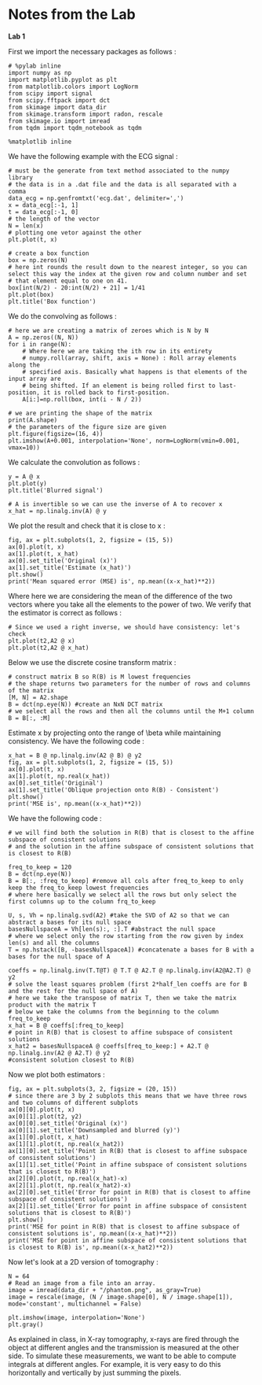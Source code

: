  # Notes from the Lab
 
 **Lab 1**
 
 First we import the necessary packages as follows :
 
 ```
 # %pylab inline
import numpy as np
import matplotlib.pyplot as plt
from matplotlib.colors import LogNorm
from scipy import signal
from scipy.fftpack import dct
from skimage import data_dir
from skimage.transform import radon, rescale
from skimage.io import imread
from tqdm import tqdm_notebook as tqdm

%matplotlib inline
```

We have the following example with the ECG signal :

```
# must be the generate from text method associated to the numpy library
# the data is in a .dat file and the data is all separated with a comma 
data_ecg = np.genfromtxt('ecg.dat', delimiter=',')
x = data_ecg[:-1, 1] 
t = data_ecg[:-1, 0]
# the length of the vector 
N = len(x)
# plotting one vetor against the other 
plt.plot(t, x)

# create a box function
box = np.zeros(N)
# here int rounds the result down to the nearest integer, so you can select this way the index at the given row and column number and set
# that element equal to one on 41.
box[int(N/2) - 20:int(N/2) + 21] = 1/41
plt.plot(box)
plt.title('Box function')
```

We do the convolving as follows :

```
# here we are creating a matrix of zeroes which is N by N 
A = np.zeros((N, N))
for i in range(N):
    # Where here we are taking the ith row in its entirety 
    # numpy.roll(array, shift, axis = None) : Roll array elements along the 
    # specified axis. Basically what happens is that elements of the input array are 
    # being shifted. If an element is being rolled first to last-position, it is rolled back to first-position.
    A[i:]=np.roll(box, int(i - N / 2))

# we are printing the shape of the matrix 
print(A.shape)
# the parameters of the figure size are given 
plt.figure(figsize=(16, 4))
plt.imshow(A+0.001, interpolation='None', norm=LogNorm(vmin=0.001, vmax=10))
```

We calculate the convolution as follows :

```
y = A @ x
plt.plot(y)
plt.title('Blurred signal')

# A is invertible so we can use the inverse of A to recover x
x_hat = np.linalg.inv(A) @ y
```
We plot the result and check that it is close to x :

```
fig, ax = plt.subplots(1, 2, figsize = (15, 5))
ax[0].plot(t, x)
ax[1].plot(t, x_hat)
ax[0].set_title('Original (x)')
ax[1].set_title('Estimate (x_hat)')
plt.show()
print('Mean squared error (MSE) is', np.mean((x-x_hat)**2))
```
Where here we are considering the mean of the difference of the two vectors where you take all the elements to the power of two. We verify that the estimator is correct as follows :

```
# Since we used a right inverse, we should have consistency: let's check
plt.plot(t2,A2 @ x)
plt.plot(t2,A2 @ x_hat)
```
Below we use the discrete cosine transform matrix :

```
# construct matrix B so R(B) is M lowest frequencies 
# the shape returns two parameters for the number of rows and columns of the matrix 
[M, N] = A2.shape
B = dct(np.eye(N)) #create an NxN DCT matrix
# we select all the rows and then all the columns until the M+1 column
B = B[:, :M] 
```

Estimate x by projecting onto the range of \beta while maintaining consistency. We have the following code :

```
x_hat = B @ np.linalg.inv(A2 @ B) @ y2
fig, ax = plt.subplots(1, 2, figsize = (15, 5))
ax[0].plot(t, x)
ax[1].plot(t, np.real(x_hat))
ax[0].set_title('Original')
ax[1].set_title('Oblique projection onto R(B) - Consistent')
plt.show()
print('MSE is', np.mean((x-x_hat)**2))
```

We have the following code :

```
# we will find both the solution in R(B) that is closest to the affine subspace of consistent solutions
# and the solution in the affine subspace of consistent solutions that is closest to R(B)

freq_to_keep = 120
B = dct(np.eye(N))
B = B[:, :freq_to_keep] #remove all cols after freq_to_keep to only keep the freq_to_keep lowest frequencies
# where here basically we select all the rows but only select the first columns up to the column frq_to_keep

U, s, Vh = np.linalg.svd(A2) #take the SVD of A2 so that we can abstract a bases for its null space
basesNullspaceA = Vh[len(s):, :].T #abstract the null space
# where we select only the row starting from the row given by index len(s) and all the columns 
T = np.hstack([B, -basesNullspaceA]) #concatenate a bases for B with a bases for the null space of A

coeffs = np.linalg.inv(T.T@T) @ T.T @ A2.T @ np.linalg.inv(A2@A2.T) @ y2 
# solve the least squares problem (first 2*half_len coeffs are for B and the rest for the null space of A)
# here we take the transpose of matrix T, then we take the matrix product with the matrix T
# below we take the columns from the beginning to the column freq_to_keep
x_hat = B @ coeffs[:freq_to_keep] 
# point in R(B) that is closest to affine subspace of consistent solutions
x_hat2 = basesNullspaceA @ coeffs[freq_to_keep:] + A2.T @ np.linalg.inv(A2 @ A2.T) @ y2 
#consistent solution closest to R(B)
```

Now we plot both estimators :

```
fig, ax = plt.subplots(3, 2, figsize = (20, 15))
# since there are 3 by 2 subplots this means that we have three rows and two columns of different subplots
ax[0][0].plot(t, x)
ax[0][1].plot(t2, y2)
ax[0][0].set_title('Original (x)')
ax[0][1].set_title('Downsampled and blurred (y)')
ax[1][0].plot(t, x_hat)
ax[1][1].plot(t, np.real(x_hat2))
ax[1][0].set_title('Point in R(B) that is closest to affine subspace of consistent solutions')
ax[1][1].set_title('Point in affine subspace of consistent solutions that is closest to R(B)')
ax[2][0].plot(t, np.real(x_hat)-x)
ax[2][1].plot(t, np.real(x_hat2)-x)
ax[2][0].set_title('Error for point in R(B) that is closest to affine subspace of consistent solutions')
ax[2][1].set_title('Error for point in affine subspace of consistent solutions that is closest to R(B)')
plt.show()
print('MSE for point in R(B) that is closest to affine subspace of consistent solutions is', np.mean((x-x_hat)**2))
print('MSE for point in affine subspace of consistent solutions that is closest to R(B) is', np.mean((x-x_hat2)**2))
```

Now let's look at a 2D version of tomography :

```
N = 64
# Read an image from a file into an array.
image = imread(data_dir + "/phantom.png", as_gray=True)
image = rescale(image, (N / image.shape[0], N / image.shape[1]), mode='constant', multichannel = False)

plt.imshow(image, interpolation='None')
plt.gray()
```
As explained in class, in X-ray tomography, x-rays are fired through the object at different angles and the transmission is measured at the other side. To simulate these measurements, we want to be able to compute integrals at different angles. For example, it is very easy to do this horizontally and vertically by just summing the pixels.

```
